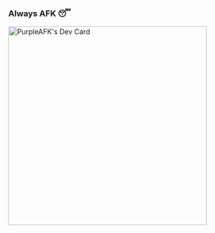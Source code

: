 ### Always AFK 😴

<a href="https://app.daily.dev/PurpleAFK"><img src="https://api.daily.dev/devcards/56e50b366e704c81a4593e0e4ee635f8.png?r=q3k" width="400" alt="PurpleAFK's Dev Card"/></a>
